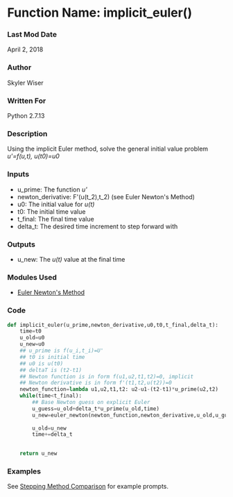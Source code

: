 # Function Name: implicit_euler()

### Last Mod Date
April 2, 2018
### Author
Skyler Wiser
### Written For
Python 2.7.13
### Description
Using the implicit Euler method, solve the general initial value problem _u'=f(u,t), u(t0)=u0_
### Inputs

* u_prime: The function _u'_
* newton_derivative: F'(u(t_2),t_2) (see Euler Newton's Method)
* u0: The initial value for _u(t)_
* t0: The initial time value
* t_final: The final time value
* delta_t: The desired time increment to step forward with

### Outputs

* u_new: The _u(t)_ value at the final time

### Modules Used

* [Euler Newton's Method](https://swiser.github.io/MATH5620/HW5/euler_newton)


### Code

```python
def implicit_euler(u_prime,newton_derivative,u0,t0,t_final,delta_t):
    time=t0
    u_old=u0
    u_new=u0
    ## u_prime is f(u_i,t_i)=U'
    ## t0 is initial time
    ## u0 is u(t0)
    ## deltaT is (t2-t1)
    ## Newton function is in form f(u1,u2,t1,t2)=0, implicit
    ## Newton derivative is in form f'(t1,t2,u(t2))=0
    newton_function=lambda u1,u2,t1,t2: u2-u1-(t2-t1)*u_prime(u2,t2)
    while(time<t_final):
        ## Base Newton guess on explicit Euler
        u_guess=u_old+delta_t*u_prime(u_old,time)
        u_new=euler_newton(newton_function,newton_derivative,u_old,u_guess,time,time+deltaT,10**-8,1000)
        
        u_old=u_new
        time+=delta_t

    
    return u_new
```


### Examples

See [Stepping Method Comparison](https://swiser.github.io/MATH5620/HW5/stepping_methods) for example prompts.



